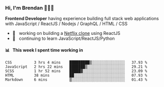 ### Hi, I'm Brendan 👨🏻‍💻

<b>Frontend Developer</b> having experience building full stack web applications with JavaScript / ReactJS / Nodejs / GraphQL / HTML / CSS</p>

 - 🚀 	&nbsp; working on building a [Netflix clone](https://github.com/brendantfinn/netflix-clone) using ReactJS
 - 🌱 	&nbsp; continuing to learn JavaScript/ReactJS/Python

 
 
#### 📊 	&nbsp; This week I spent time working in
<!--START_SECTION:waka-->
```text
CSS          3 hrs 4 mins    █████████▒░░░░░░░░░░░░░░░   37.93 % 
JavaScript   2 hrs 22 mins   ███████▒░░░░░░░░░░░░░░░░░   29.21 % 
SCSS         1 hr 52 mins    █████▓░░░░░░░░░░░░░░░░░░░   23.09 % 
HTML         38 mins         ██░░░░░░░░░░░░░░░░░░░░░░░   07.93 % 
Markdown     6 mins          ▒░░░░░░░░░░░░░░░░░░░░░░░░   01.43 % 
```
<!--END_SECTION:waka-->
